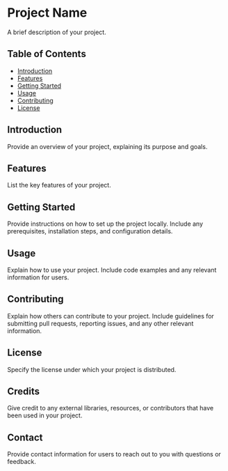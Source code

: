 # Project Name

A brief description of your project.

## Table of Contents

- [Introduction](#introduction)
- [Features](#features)
- [Getting Started](#getting-started)
- [Usage](#usage)
- [Contributing](#contributing)
- [License](#license)

## Introduction

Provide an overview of your project, explaining its purpose and goals.

## Features

List the key features of your project.

## Getting Started

Provide instructions on how to set up the project locally. Include any prerequisites, installation steps, and configuration details.

## Usage

Explain how to use your project. Include code examples and any relevant information for users.

## Contributing

Explain how others can contribute to your project. Include guidelines for submitting pull requests, reporting issues, and any other relevant information.

## License

Specify the license under which your project is distributed.

## Credits

Give credit to any external libraries, resources, or contributors that have been used in your project.

## Contact

Provide contact information for users to reach out to you with questions or feedback.


